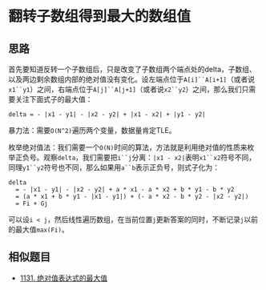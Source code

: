 # 翻转子数组得到最大的数组值

## 思路

首先要知道反转一个子数组后，只是改变了子数组两个端点处的delta，子数组、以及两边剩余数组内部的绝对值没有变化。设左端点位于`A[i]``A[i+1]`（或者说`x1``y1`）之间，右端点位于`A[j]``A[j+1]`（或者说`x2``y2`）之间，那么我们只需要关注下面式子的最大值：

`delta = - |x1 - y1| - |x2 - y2| + |x1 - x2| + |y1 - y2|`

暴力法：需要`O(N^2)`遍历两个变量，数据量肯定TLE。

枚举绝对值法：我们需要一个`O(N)`时间的算法，方法就是利用绝对值的性质来枚举正负号。观察`delta`，我们需要把`i``j`分离：`|x1 - x2|`表明`x1``x2`符号不同，同理`y1``y2`符号也不同，那么如果用`a``b`表示正负号，则式子化为：

```
delta
  = - |x1 - y1| - |x2 - y2| + a * x1 - a * x2 + b * y1 - b * y2
  = (a * x1 + b * y1 - |x1 - y1|) + (- a * x2 - b * y2 - |x2 - y2|)
  = Fi + Gj
```

可以设`i < j`，然后线性遍历数组，在当前位置`j`更新答案的同时，不断记录`j`以前的最大值`max(Fi)`。

## 相似题目

- [1131. 绝对值表达式的最大值](https://leetcode-cn.com/problems/maximum-of-absolute-value-expression/)
